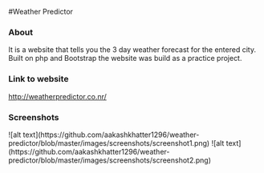 #Weather Predictor

<h3>About</h3>
It is a website that tells you the 3 day weather forecast for the entered city. Built on php and Bootstrap the website was build as a practice project.

<h3>Link to website</h3>
<a href="http://weatherpredictor.co.nr/" target="_blank">http://weatherpredictor.co.nr/</a>

<h3>Screenshots</h3>
![alt text](https://github.com/aakashkhatter1296/weather-predictor/blob/master/images/screenshots/screenshot1.png)
![alt text](https://github.com/aakashkhatter1296/weather-predictor/blob/master/images/screenshots/screenshot2.png)
